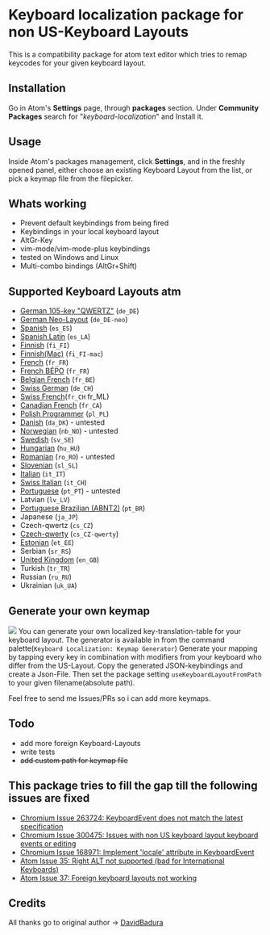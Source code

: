 # Keyboard localization package for non US-Keyboard Layouts
This is a compatibility package for atom text editor which tries to remap keycodes for your given keyboard layout.

## Installation ##
Go in Atom's **Settings** page, through **packages** section. Under **Community Packages** search for "*keyboard-localization*" and Install it.

## Usage ##
Inside Atom's packages management, click **Settings**, and in the freshly opened panel, either choose an existing Keyboard Layout from the list, or pick a keymap file from the filepicker.

## Whats working
* Prevent default keybindings from being fired
* Keybindings in your local keyboard layout
* AltGr-Key
* vim-mode/vim-mode-plus keybindings
* tested on Windows and Linux
* Multi-combo bindings (AltGr+Shift)

## Supported Keyboard Layouts atm
* [German 105-key "QWERTZ"](http://en.wikipedia.org/wiki/File:KB_Germany.svg) (`de_DE`)
* [German Neo-Layout](http://www.neo-layout.org/) (`de_DE-neo`)
* [Spanish](https://www.terena.org/activities/multiling/ml-mua/test/img/kbd_spanish.gif) (`es_ES`)
* [Spanish Latin](http://mylingos.com/keyboards/images/latinamerican.gif) (`es_LA`)
* [Finnish](http://i.stack.imgur.com/leHzl.png) (`fi_FI`)
* [Finnish(Mac)](http://i.stack.imgur.com/leHzl.png) (`fi_FI-mac`)
* [French](https://www.terena.org/activities/multiling/ml-mua/test/img/kbd_french.gif) (`fr_FR`)
* [French BÉPO](http://download.tuxfamily.org/dvorak/wiki/images/Carte-bepo-complete.png) (`fr_FR`)
* [Belgian French](https://upload.wikimedia.org/wikipedia/commons/9/93/Belgian_keyboard_layout.png) (`fr_BE`)
* [Swiss German](https://upload.wikimedia.org/wikipedia/commons/thumb/4/4f/KB_Swiss.svg/450px-KB_Swiss.svg.png) (`de_CH`)
* [Swiss French](https://support.apple.com/en-us/HT201794)(`fr_CH` fr_ML)
* [Canadian French](http://i.stack.imgur.com/ryQxs.png) (`fr_CA`)
* [Polish Programmer](http://upload.wikimedia.org/wikipedia/commons/6/6e/Polish_programmer%27s_layout.PNG) (`pl_PL`)
* [Danish](http://fontmeme.com/images/danish-keyboard-550x183.png) (`da_DK`) - untested
* [Norwegian](http://upload.wikimedia.org/wikipedia/commons/thumb/c/c9/KB_Norway.svg/2000px-KB_Norway.svg.png) (`nb_NO`) - untested
* [Swedish](http://frontype.com/keyboarding/540px-Computer-keyboard-Sweden.svg.png) (`sv_SE`)
* [Hungarian](https://www.terena.org/activities/multiling/ml-mua/test/img/kbd_hungary.gif) (`hu_HU`)
* [Romanian](http://upload.wikimedia.org/wikipedia/commons/f/f0/Romanian-keyboard-layout.png) (`ro_RO`) - untested
* [Slovenian](http://smotko.si/assets/pics/keyboard.png) (`sl_SL`)
* [Italian](https://www.terena.org/activities/multiling/ml-mua/test/img/kbd_italian.gif) (`it_IT`)
* [Swiss Italian](Italian+German) (`it_CH`)
* [Portuguese](https://www.terena.org/activities/multiling/ml-mua/test/img/kbd_portug.gif) (`pt_PT`) - untested
* Latvian (`lv_LV`)
* [Portuguese Brazilian (ABNT2)](http://upload.wikimedia.org/wikipedia/commons/thumb/1/17/KB_Portuguese_Brazil.svg/1280px-KB_Portuguese_Brazil.svg.png) (`pt_BR`)
* Japanese (`ja_JP`)
* Czech-qwertz (`cs_CZ`)
* [Czech-qwerty](https://upload.wikimedia.org/wikipedia/commons/thumb/4/48/Qwerty_cz.svg/1000px-Qwerty_cz.svg.png) (`cs_CZ-qwerty`)
* [Estonian](https://upload.wikimedia.org/wikipedia/commons/thumb/9/9e/KB_Estonian.svg/900px-KB_Estonian.svg.png) (`et_EE`)
* Serbian (`sr_RS`)
* [United Kingdom](https://upload.wikimedia.org/wikipedia/commons/thumb/d/da/KB_United_Kingdom.svg/900px-KB_United_Kingdom.svg.png) (`en_GB`)
* Turkish (`tr_TR`)
* Russian (`ru_RU`)
* Ukrainian (`uk_UA`)

## Generate your own keymap
![](https://raw.github.com/andischerer/atom-keyboard-localization/master/screenshots/keymap-generator.gif)
You can generate your own localized key-translation-table for your keyboard layout.
The generator is available in from the command palette(`Keyboard Localization: Keymap Generator`)
Generate your mapping by tapping every key in combination with modifiers from your keyboard who differ from the US-Layout.
Copy the generated JSON-keybindings and create a Json-File.
Then set the package setting `useKeyboardLayoutFromPath` to your given filename(absolute path).

Feel free to send me Issues/PRs so i can add more keymaps.

## Todo
* add more foreign Keyboard-Layouts
* write tests
* ~~add custom path for keymap file~~

## This package tries to fill the gap till the following issues are fixed
* [Chromium Issue 263724: KeyboardEvent does not match the latest specification](https://code.google.com/p/chromium/issues/detail?id=263724)
* [Chromium Issue 300475: Issues with non US keyboard layout keyboard events or editing](https://code.google.com/p/chromium/issues/detail?id=300475)
* [Chromium Issue 168971: Implement 'locale' attribute in KeyboardEvent](https://code.google.com/p/chromium/issues/detail?id=168971)
* [Atom Issue 35: Right ALT not supported (bad for International Keyboards)](https://github.com/atom/atom-keymap/issues/35)
* [Atom Issue 37: Foreign keyboard layouts not working](https://github.com/atom/atom-keymap/issues/37)

## Credits
All thanks go to original author -> [DavidBadura](https://github.com/DavidBadura)
